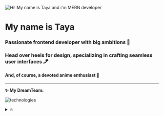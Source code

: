 ![Hi! My name is Taya and i'm MERN developer](https://i.imgur.com/eZjJQCx.png)

# My name is Taya 
### Passionate frontend developer with big ambitions 🚀
### Head over heels for design, specializing in crafting seamless user interfaces 🪁
#### And, of course, a devoted anime enthusiast 🩵

____________


**✨ My DreamTeam:**

![technologies](https://skillicons.dev/icons?i=js,html,css,mongo,bootstrap,express,figma,git,nodejs,postman,react,sass,ts,vscode,flutter&perline=3)



<details>
  <summary> 🔥 </summary>
  _Pretty enough for OnlyFans, but too smart, that's why I'm here🤭_

</details>


